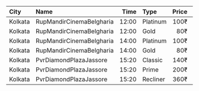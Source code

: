 | City    | Name                     |  Time | Type     | Price | Capacity | Booked |
| :------ | :----------------------- | ----: | :------- | ----: | -------: | -----: |
| Kolkata | RupMandirCinemaBelgharia | 12:00 | Platinum |  100₹ |       48 |     26 |
| Kolkata | RupMandirCinemaBelgharia | 12:00 | Gold     |   80₹ |      102 |     67 |
| Kolkata | RupMandirCinemaBelgharia | 14:00 | Platinum |  100₹ |       48 |     24 |
| Kolkata | RupMandirCinemaBelgharia | 14:00 | Gold     |   80₹ |      102 |     67 |
| Kolkata | PvrDiamondPlazaJassore   | 15:20 | Classic  |  140₹ |       50 |      6 |
| Kolkata | PvrDiamondPlazaJassore   | 15:20 | Prime    |  200₹ |        5 |      0 |
| Kolkata | PvrDiamondPlazaJassore   | 15:20 | Recliner |  360₹ |        6 |      0 |